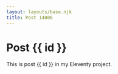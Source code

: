 ```yaml
---
layout: layouts/base.njk
title: Post 14006
---
```


# Post {{ id }}

This is post {{ id }} in my Eleventy project.
